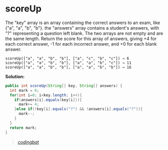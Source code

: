 # scoreUp

The "key" array is an array containing the correct answers to an exam, like {"a", "a", "b", "b"}. the "answers" array contains a student's answers, with "?" representing a question left blank. The two arrays are not empty and are the same length. Return the score for this array of answers, giving +4 for each correct answer, -1 for each incorrect answer, and +0 for each blank answer.

```
scoreUp(["a", "a", "b", "b"], ["a", "c", "b", "c"]) → 6
scoreUp(["a", "a", "b", "b"], ["a", "a", "b", "c"]) → 11
scoreUp(["a", "a", "b", "b"], ["a", "a", "b", "b"]) → 16
```

**Solution:**

```java
public int scoreUp(String[] key, String[] answers) {
  int mark = 0;
  for(int i=0; i<key.length; i++){
    if(answers[i].equals(key[i])){
      mark+= 4;
    }else if(!key[i].equals("?") && !answers[i].equals("?")){
      mark--;
    }
  }
  return mark;
}
```

> _[codingbat](https://codingbat.com/prob/p180365)_